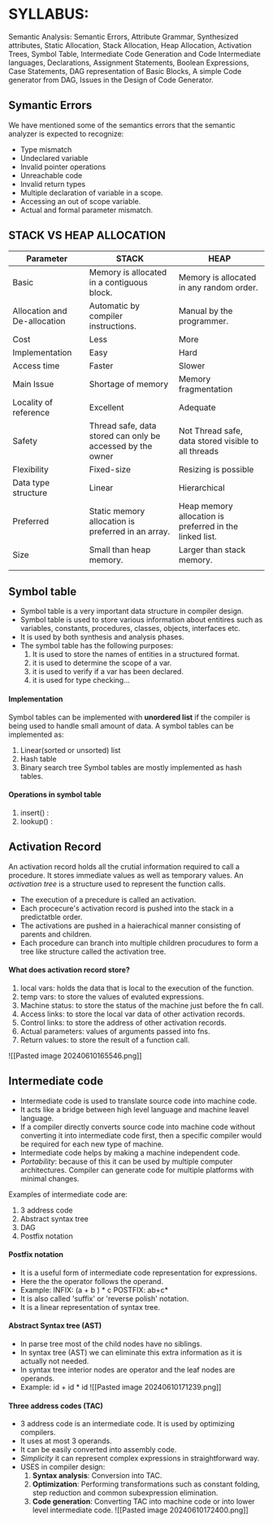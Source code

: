 # SYLLABUS: 
Semantic Analysis: Semantic Errors, Attribute Grammar, Synthesized attributes, Static Allocation, Stack Allocation, Heap Allocation, Activation Trees, Symbol Table, Intermediate Code Generation and Code Intermediate languages, Declarations, Assignment Statements, Boolean Expressions, Case Statements, DAG representation of Basic Blocks, A simple Code generator from DAG, Issues in the Design of Code Generator.


## Symantic Errors

We have mentioned some of the semantics errors that the semantic analyzer is expected to recognize:

- Type mismatch
- Undeclared variable
- Invalid pointer operations
- Unreachable code
- Invalid return types
- Multiple declaration of variable in a scope.
- Accessing an out of scope variable.
- Actual and formal parameter mismatch.

## STACK VS HEAP ALLOCATION
| Parameter                    | STACK                                                      | HEAP                                                    |
| ---------------------------- | ---------------------------------------------------------- | ------------------------------------------------------- |
| Basic                        | Memory is allocated in a contiguous block.                 | Memory is allocated in any random order.                |
| Allocation and De-allocation | Automatic by compiler instructions.                        | Manual by the programmer.                               |
| Cost                         | Less                                                       | More                                                    |
| Implementation               | Easy                                                       | Hard                                                    |
| Access time                  | Faster                                                     | Slower                                                  |
| Main Issue                   | Shortage of memory                                         | Memory fragmentation                                    |
| Locality of reference        | Excellent                                                  | Adequate                                                |
| Safety                       | Thread safe, data stored can only be accessed by the owner | Not Thread safe, data stored visible to all threads     |
| Flexibility                  | Fixed-size                                                 | Resizing is possible                                    |
| Data type structure          | Linear                                                     | Hierarchical                                            |
| Preferred                    | Static memory allocation is preferred in an array.         | Heap memory allocation is preferred in the linked list. |
| Size                         | Small than heap memory.                                    | Larger than stack memory.                               |
|                              |                                                            |                                                         |
## Symbol table
- Symbol table is a very important data structure in compiler design.
- Symbol table is used to store various information about entitires such as variables, constants, procedures, classes, objects, interfaces etc.
- It is used by both synthesis and analysis phases.
- The symbol table has the following purposes:
	1. It is used to store the names of entities in a structured format.
	2. it is used to determine the scope of a var.
	3. it is used to verify if a var has been declared.
	4. it is used for type checking...
#### Implementation 
Symbol tables can be implemented with **unordered list** if the compiler is being used to handle small amount of data.
A symbol tables can be implemented as:
1. Linear(sorted or unsorted) list
2. Hash table
3. Binary search tree
Symbol tables are mostly implemented as hash tables.
#### Operations in symbol table
1. insert() :
2. lookup() :
## Activation Record
An activation record holds all the crutial information required to call a procedure. It stores immediate values as well as temporary values. An *activation tree* is a structure used to represent the function calls.
- The execution of a precedure is called an activation.
- Each procecure's activation record is pushed into the stack in a predictatble order.
- The activations are pushed in a haierachical manner consisting of parents and children.
- Each procedure can branch into multiple children procudures to form a tree like structure called the activation tree.
#### What does activation record store?
1. local vars: holds the data that is local to the execution of the function.
2. temp vars: to store the values of evaluted expressions.
3. Machine status: to store the status of the machine just before the fn call.
4. Access links: to store the local var data of other activation records.
5. Control links: to store the address of other activation records.
6. Actual parameters: values of arguments passed into fns.
7. Return values: to store the result of a function call.

![[Pasted image 20240610165546.png]]

## Intermediate code
- Intermediate code is used to translate source code into machine code.
- It acts like a bridge between high level language and machine leavel language.
- If a compiler directly converts source code into machine code without converting it into intermediate code first, then a specific compiler would be required for each new type of machine.
- Intermediate code helps by making a machine independent code.
- *Portability*: because of this it can be used by multiple computer architectures. Compiler can generate code for multiple platforms with minimal changes.

Examples of intermediate code are:
1. 3 address code
2. Abstract syntax tree
3. DAG
4. Postfix notation
#### Postfix notation
- It is a useful form of intermediate code representation for expressions.
- Here the the operator follows the operand.
- Example: 
		INFIX: (a + b ) * c
		POSTFIX: ab+c*
- It is also called 'suffix' or 'reverse polish' notation.
- It is a linear representation of syntax tree.

#### Abstract Syntax tree (AST)
- In parse tree most of the child nodes have no siblings.
- In syntax tree (AST) we can eliminate this extra information as it is actually not needed.
- In syntax tree interior nodes are operator and the leaf nodes are operands.
- Example: id + id * id
	![[Pasted image 20240610171239.png]]

#### Three address codes (TAC)
- 3 address code is an intermediate code. It is used by optimizing compilers.
- It uses at most 3 operands.
- It can be easily converted into assembly code.
- *Simplicity* it can represent complex expressions in straightforward way.
- USES in compiler design:
	1. **Syntax analysis**: Conversion into TAC.
	2. **Optimization**: Performing transformations such as constant folding, step reduction and common subexpression elimination.
	3. **Code generation**: Converting TAC into machine code or into lower level intermediate code.
	![[Pasted image 20240610172400.png]]